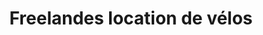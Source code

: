 ---
title: "Freelandes location de vélos"
url: /soustons-plage/freelandes-location-de-velos/
shop: vélo
---
